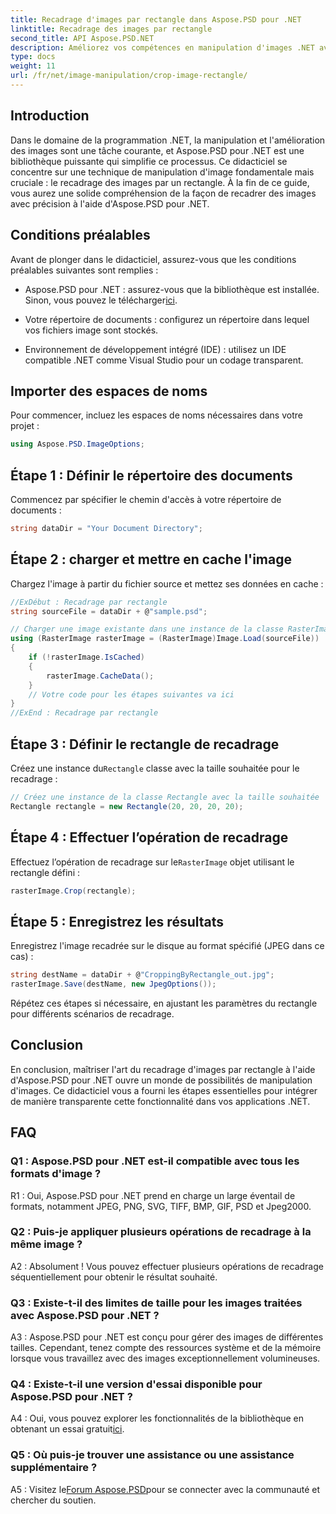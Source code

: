 ```yaml
---
title: Recadrage d'images par rectangle dans Aspose.PSD pour .NET
linktitle: Recadrage des images par rectangle
second_title: API Aspose.PSD.NET
description: Améliorez vos compétences en manipulation d'images .NET avec Aspose.PSD. Apprenez le recadrage d'images étape par étape à l'aide de rectangles pour plus de précision.
type: docs
weight: 11
url: /fr/net/image-manipulation/crop-image-rectangle/
---
```

## Introduction

Dans le domaine de la programmation .NET, la manipulation et l'amélioration des images sont une tâche courante, et Aspose.PSD pour .NET est une bibliothèque puissante qui simplifie ce processus. Ce didacticiel se concentre sur une technique de manipulation d'image fondamentale mais cruciale : le recadrage des images par un rectangle. À la fin de ce guide, vous aurez une solide compréhension de la façon de recadrer des images avec précision à l'aide d'Aspose.PSD pour .NET.

## Conditions préalables

Avant de plonger dans le didacticiel, assurez-vous que les conditions préalables suivantes sont remplies :

-  Aspose.PSD pour .NET : assurez-vous que la bibliothèque est installée. Sinon, vous pouvez le télécharger[ici](https://releases.aspose.com/psd/net/).

- Votre répertoire de documents : configurez un répertoire dans lequel vos fichiers image sont stockés.

- Environnement de développement intégré (IDE) : utilisez un IDE compatible .NET comme Visual Studio pour un codage transparent.

## Importer des espaces de noms

Pour commencer, incluez les espaces de noms nécessaires dans votre projet :

```csharp
using Aspose.PSD.ImageOptions;
```

## Étape 1 : Définir le répertoire des documents

Commencez par spécifier le chemin d'accès à votre répertoire de documents :

```csharp
string dataDir = "Your Document Directory";
```

## Étape 2 : charger et mettre en cache l'image

Chargez l'image à partir du fichier source et mettez ses données en cache :

```csharp
//ExDébut : Recadrage par rectangle
string sourceFile = dataDir + @"sample.psd";

// Charger une image existante dans une instance de la classe RasterImage
using (RasterImage rasterImage = (RasterImage)Image.Load(sourceFile))
{
    if (!rasterImage.IsCached)
    {
        rasterImage.CacheData();
    }
    // Votre code pour les étapes suivantes va ici
}
//ExEnd : Recadrage par rectangle
```

## Étape 3 : Définir le rectangle de recadrage

 Créez une instance du`Rectangle` classe avec la taille souhaitée pour le recadrage :

```csharp
// Créez une instance de la classe Rectangle avec la taille souhaitée
Rectangle rectangle = new Rectangle(20, 20, 20, 20);
```

## Étape 4 : Effectuer l’opération de recadrage

 Effectuez l’opération de recadrage sur le`RasterImage` objet utilisant le rectangle défini :

```csharp
rasterImage.Crop(rectangle);
```

## Étape 5 : Enregistrez les résultats

Enregistrez l'image recadrée sur le disque au format spécifié (JPEG dans ce cas) :

```csharp
string destName = dataDir + @"CroppingByRectangle_out.jpg";
rasterImage.Save(destName, new JpegOptions());
```

Répétez ces étapes si nécessaire, en ajustant les paramètres du rectangle pour différents scénarios de recadrage.

## Conclusion

En conclusion, maîtriser l'art du recadrage d'images par rectangle à l'aide d'Aspose.PSD pour .NET ouvre un monde de possibilités de manipulation d'images. Ce didacticiel vous a fourni les étapes essentielles pour intégrer de manière transparente cette fonctionnalité dans vos applications .NET.

## FAQ

### Q1 : Aspose.PSD pour .NET est-il compatible avec tous les formats d'image ?

R1 : Oui, Aspose.PSD pour .NET prend en charge un large éventail de formats, notamment JPEG, PNG, SVG, TIFF, BMP, GIF, PSD et Jpeg2000.

### Q2 : Puis-je appliquer plusieurs opérations de recadrage à la même image ?

A2 : Absolument ! Vous pouvez effectuer plusieurs opérations de recadrage séquentiellement pour obtenir le résultat souhaité.

### Q3 : Existe-t-il des limites de taille pour les images traitées avec Aspose.PSD pour .NET ?

A3 : Aspose.PSD pour .NET est conçu pour gérer des images de différentes tailles. Cependant, tenez compte des ressources système et de la mémoire lorsque vous travaillez avec des images exceptionnellement volumineuses.

### Q4 : Existe-t-il une version d'essai disponible pour Aspose.PSD pour .NET ?

 A4 : Oui, vous pouvez explorer les fonctionnalités de la bibliothèque en obtenant un essai gratuit[ici](https://releases.aspose.com/).

### Q5 : Où puis-je trouver une assistance ou une assistance supplémentaire ?

 A5 : Visitez le[Forum Aspose.PSD](https://forum.aspose.com/c/psd/34)pour se connecter avec la communauté et chercher du soutien.
